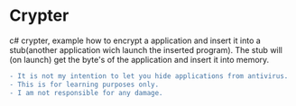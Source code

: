 # Crypter
c# crypter, example how to encrypt a application and insert it into a stub(another application wich launch the inserted program).
The stub will (on launch) get the byte's of the application and insert it into memory.

```diff
- It is not my intention to let you hide applications from antivirus.
- This is for learning purposes only.
- I am not responsible for any damage.
```

